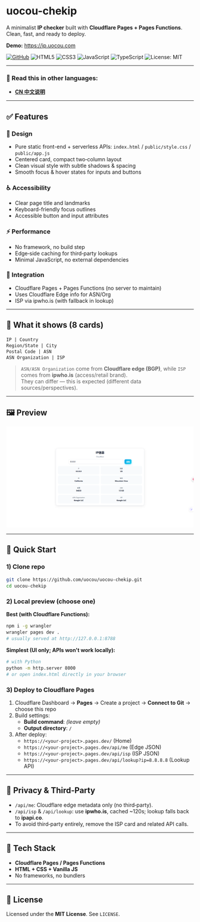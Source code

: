# uocou-chekip

A minimalist **IP checker** built with **Cloudflare Pages + Pages Functions**. Clean, fast, and ready to deploy.

**Demo:** https://ip.uocou.com 

[![GitHub](https://img.shields.io/badge/GitHub-uocou%2Fuocou--chekip-181717?logo=github)](https://github.com/uocou/uocou-chekip)
![HTML5](https://img.shields.io/badge/HTML5-E34F26?logo=html5&logoColor=fff)
![CSS3](https://img.shields.io/badge/CSS3-1572B6?logo=css3&logoColor=fff)
![JavaScript](https://img.shields.io/badge/JavaScript-F7DF1E?logo=javascript&logoColor=000)
![TypeScript](https://img.shields.io/badge/TypeScript-3178C6?logo=typescript&logoColor=fff)
![License: MIT](https://img.shields.io/badge/License-MIT-2ea44f)

---

### 📖 Read this in other languages:
- **[CN 中文说明](README_CN.md)**

---

## ✅ Features

### 🎨 Design
- Pure static front-end + serverless APIs: `index.html` / `public/style.css` / `public/app.js`
- Centered card, compact two‑column layout
- Clean visual style with subtle shadows & spacing
- Smooth focus & hover states for inputs and buttons

### ♿ Accessibility
- Clear page title and landmarks
- Keyboard-friendly focus outlines
- Accessible button and input attributes

### ⚡ Performance
- No framework, no build step
- Edge‑side caching for third‑party lookups
- Minimal JavaScript, no external dependencies

### 🔌 Integration
- Cloudflare Pages + Pages Functions (no server to maintain)
- Uses Cloudflare Edge info for ASN/Org
- ISP via ipwho.is (with fallback in lookup)

---

## 🔎 What it shows (8 cards)

```
IP | Country
Region/State | City
Postal Code | ASN
ASN Organization | ISP
```

> `ASN/ASN Organization` come from **Cloudflare edge (BGP)**, while `ISP` comes from **ipwho.is** (access/retail brand).  
> They can differ — this is expected (different data sources/perspectives).

---

## 🖼 Preview

![preview](/preview.png)

---

## 🚀 Quick Start

### 1) Clone repo
```bash
git clone https://github.com/uocou/uocou-chekip.git
cd uocou-chekip
```

### 2) Local preview (choose one)

**Best (with Cloudflare Functions):**
```bash
npm i -g wrangler
wrangler pages dev .
# usually served at http://127.0.0.1:8788
```

**Simplest (UI only; APIs won't work locally):**
```bash
# with Python
python -m http.server 8000
# or open index.html directly in your browser
```

### 3) Deploy to Cloudflare Pages
1. Cloudflare Dashboard → **Pages** → Create a project → **Connect to Git** → choose this repo  
2. Build settings:
   - **Build command**: *(leave empty)*
   - **Output directory**: `/`
3. After deploy:
   - `https://<your-project>.pages.dev/` (Home)
   - `https://<your-project>.pages.dev/api/me` (Edge JSON)
   - `https://<your-project>.pages.dev/api/isp` (ISP JSON)
   - `https://<your-project>.pages.dev/api/lookup?ip=8.8.8.8` (Lookup API)

---

## 🔐 Privacy & Third‑Party

- `/api/me`: Cloudflare edge metadata only (no third‑party).
- `/api/isp` & `/api/lookup`: use **ipwho.is**, cached ~120s; lookup falls back to **ipapi.co**.
- To avoid third‑party entirely, remove the ISP card and related API calls.

---

## 🧰 Tech Stack
- **Cloudflare Pages / Pages Functions**
- **HTML + CSS + Vanilla JS**
- No frameworks, no bundlers

---

## 📜 License

Licensed under the **MIT License**. See `LICENSE`.

